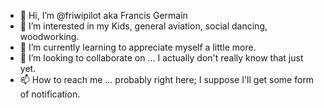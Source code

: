 - 👋 Hi, I’m @friwipilot aka Francis Germain
- 👀 I’m interested in my Kids, general aviation, social dancing, woodworking.
- 🌱 I’m currently learning to appreciate myself a little more.
- 💞️ I’m looking to collaborate on ... I actually don't really know that just yet.
- 📫 How to reach me ... probably right here; I suppose I'll get some form of notification.

<!---
friwipilot/friwipilot is a ✨ special ✨ repository because its `README.md` (this file) appears on your GitHub profile.
You can click the Preview link to take a look at your changes.
--->
